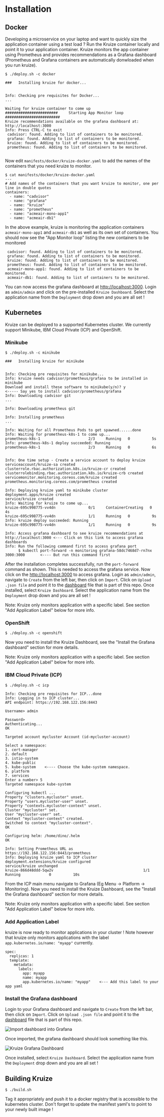 ﻿# Installation

## Docker

Developing a microservice on your laptop and want to quickly size the application container using a test load ? Run the Kruize container locally and point it to your application container. Kruize monitors the app container using Prometheus and provides recommendations as a Grafana dashboard (Prometheus and Grafana containers are automatically donwloaded when you run kruize).

```
$ ./deploy.sh -c docker

###   Installing kruize for docker...


Info: Checking pre requisites for Docker...
...

Waiting for kruize container to come up
########################     Starting App Monitor loop    #########################
Kruize recommendations available on the grafana dashboard at: http://localhost:3000
Info: Press CTRL-C to exit
 cadvisor: found. Adding to list of containers to be monitored.
 grafana: found. Adding to list of containers to be monitored.
 kruize: found. Adding to list of containers to be monitored.
 prometheus: found. Adding to list of containers to be monitored.


```

Now edit `manifests/docker/kruize-docker.yaml` to add the names of the containers that you need kruize to monitor.

```
$ cat manifests/docker/kruize-docker.yaml 
---
# Add names of the containers that you want kruize to monitor, one per line in double quotes
containers:
  - name: "cadvisor"
  - name: "grafana"
  - name: "kruize"
  - name: "prometheus"
  - name: "acmeair-mono-app1"
  - name: "acmeair-db1"
```

In the above example, kruize is monitoring the application containers `acmeair-mono-app1` and `acmeair-db1` as well as its own set of containers. You should now see the "App Monitor loop" listing the new containers to be monitored

```
 cadvisor: found. Adding to list of containers to be monitored.
 grafana: found. Adding to list of containers to be monitored.
 kruize: found. Adding to list of containers to be monitored.
 prometheus: found. Adding to list of containers to be monitored.
 acmeair-mono-app1: found. Adding to list of containers to be monitored.
 acmeair-db1: found. Adding to list of containers to be monitored.
```

You can now access the grafana dashboard at [http://localhost:3000](http://localhost:3000). Login as `admin/admin` and click on the pre-installed `Kruize Dashboard`. Select the application name from the `Deployment` drop down and you are all set !


## Kubernetes

Kruize can be deployed to a supported Kubernetes cluster. We currently support Minikube, IBM Cloud Private (ICP) and OpenShift.

### Minikube


```
$ ./deploy.sh -c minikube

###   Installing kruize for minikube


Info: Checking pre requisites for minikube...
Info: kruize needs cadvisor/prometheus/grafana to be installed in minikube
Download and install these software to minikube(y/n)? y                     <----- Say yes to install cadvisor/prometheus/grafana
Info: Downloading cadvisor git
...

Info: Downloading prometheus git

Info: Installing prometheus
...

Info: Waiting for all Prometheus Pods to get spawned......done
Info: Waiting for prometheus-k8s-1 to come up...
prometheus-k8s-1                      2/3     Running   0          5s
Info: prometheus-k8s-1 deploy succeeded: Running
prometheus-k8s-1                      2/3     Running   0          6s


Info: One time setup - Create a service account to deploy kruize
serviceaccount/kruize-sa created
clusterrole.rbac.authorization.k8s.io/kruize-cr created
clusterrolebinding.rbac.authorization.k8s.io/kruize-crb created
servicemonitor.monitoring.coreos.com/kruize created
prometheus.monitoring.coreos.com/prometheus created

Info: Deploying kruize yaml to minikube cluster
deployment.apps/kruize created
service/kruize created
Info: Waiting for kruize to come up...
kruize-695c998775-vv4dn               0/1     ContainerCreating   0          4s
kruize-695c998775-vv4dn               1/1     Running   0          9s
Info: kruize deploy succeeded: Running
kruize-695c998775-vv4dn               1/1     Running   0          9s

Info: Access grafana dashboard to see kruize recommendations at http://localhost:3000 <--- Click on this link to access grafana dashboards
Info: Run the following command first to access grafana port
      $ kubectl port-forward -n monitoring grafana-58dc7468d7-rn7nx 3000:3000		<---- But run this command first

```

After the installation completes successfully, run the `port-forward` command as shown. This is needed to access the grafana service. Now click on the [http://localhost:3000](http://localhost:3000) to access grafana. Login as `admin/admin`, navigate to `Create` from the left bar, then click on `Import`. Click on `Upload .json file` and point it to the [dashboard](/grafana/kruize_kubernetes_dashboard.json) file that is part of this repo. Once installed, select `Kruize Dashboard`. Select the application name from the `Deployment` drop down and you are all set !

Note: Kruize only monitors application with a specific label. See section "Add Application Label" below for more info.


### OpenShift


```
$ ./deploy.sh -c openshift

```

Now you need to install the Kruize Dashboard, see the "Install the Grafana dashboard" section for more details.

Note: Kruize only monitors application with a specific label. See section "Add Application Label" below for more info.


### IBM Cloud Private (ICP)


```
$ ./deploy.sh -c icp

Info: Checking pre requisites for ICP...done
Info: Logging in to ICP cluster...
API endpoint: https://192.168.122.156:8443

Username> admin

Password> 
Authenticating...
OK

Targeted account mycluster Account (id-mycluster-account)

Select a namespace:
1. cert-manager
2. default
3. istio-system
4. kube-public
5. kube-system    <---- Choose the kube-system namespace.
6. platform
7. services
Enter a number> 5
Targeted namespace kube-system

Configuring kubectl ...
Property "clusters.mycluster" unset.
Property "users.mycluster-user" unset.
Property "contexts.mycluster-context" unset.
Cluster "mycluster" set.
User "mycluster-user" set.
Context "mycluster-context" created.
Switched to context "mycluster-context".
OK

Configuring helm: /home/dino/.helm
OK

Info: Setting Prometheus URL as https://192.168.122.156:8443/prometheus
Info: Deploying kruize yaml to ICP cluster
deployment.extensions/kruize configured
service/kruize unchanged
kruize-866d48ddd-5qw2v                                         1/1       Running             0          10s
```

From the ICP main menu navigate to Grafana (Eg Menu -> Platform -> Monitoring). Now you need to install the Kruize Dashboard, see the "Install the Grafana dashboard" section for more details.

Note: Kruize only monitors application with a specific label. See section "Add Application Label" below for more info.


### Add Application Label

kruize is now ready to monitor applications in your cluster ! Note however that kruize only monitors applications with the label `app.kubernetes.io/name: "myapp"` currently.
```
spec:
  replicas: 1
  template:
    metadata:
      labels:
        app: myapp
        name: myapp
        app.kubernetes.io/name: "myapp"    <--- Add this label to your app yaml
```

### Install the Grafana dashboard

Login to your Grafana dashboard and navigate to `Create` from the left bar, then click on `Import`. Click on `Upload .json file` and point it to the [dashboard](/grafana/kruize_kubernetes_dashboard.json) file that is part of this repo.

![Import dashboard into Grafana](/docs/grafana-import.png)

Once imported, the grafana dashboard should look something like this.

![Kruize Grafana Dashboard](/docs/grafana-dash.png)

Once installed, select `Kruize Dashboard`. Select the application name from the `Deployment` drop down and you are all set !


## Building Kruize

```
$ ./build.sh
```
Tag it appropriately and push it to a docker registry that is accessible to the kubernetes cluster. Don't forget to update the manifest yaml's to point to your newly built image !
